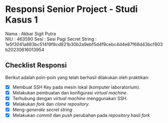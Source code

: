 # Responsi Senior Project - Studi Kasus 1

Nama : Akbar Sigit Putra  
NIU : 463590
Sesi : Sesi Pagi
Secret String : 1e5f3041a883bc51419f8cd821b30b2a9ebf5d4f9cebc4d4e87f68d43bcf803b20230616013954

## Checklist Responsi

Berikut adalah poin-poin yang telah berhasil dilakukan oleh praktikan:

- [x] Membuat SSH Key pada mesin lokal (komputer laboratorium).
- [x] Melakukan pembuatan dan konfigurasi _virtual machine_.
- [x] Terhubung dengan _virtual machine_ menggunakan SSH.
- [x] Melakukan _fork_ dan _clone_ _repository_.
- [x] Meng-_generate_ _secret string_
- [x] Melakukan _commit_ dan _push_ perubahan pada _repository_ hasil _fork_
